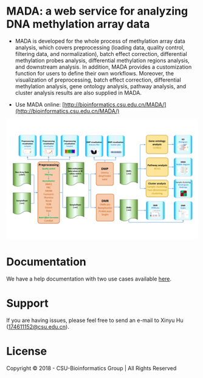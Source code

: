 # MADA: a web service for analyzing DNA methylation array data<br>
* MADA is developed for the whole process of methylation array data analysis, which covers preprocessing (loading data, quality control, filtering data, and normalization), batch effect correction, differential methylation probes analysis, differential methylation regions analysis, and downstream analysis. In addition, MADA provides a customization function for users to define their own workflows. Moreover, the visualization of preprocessing, batch effect correction, differential methylation analysis, gene ontology analysis, pathway analysis, and cluster analysis results are also supplied in MADA.<br>

* Use MADA online: [http://bioinformatics.csu.edu.cn/MADA/](http://bioinformatics.csu.edu.cn/MADA/)  <br>

![](https://github.com/huxinyu/Methylation/blob/master/MADA%20Pipeline.png)  

# Documentation <br>
We have a help documentation with two use cases available [here](http://bioinformatics.csu.edu.cn/MADA/ContactUs.jsp). <br>

# Support <br>
If you are having issues, please feel free to send an e-mail to Xinyu Hu (174611152@csu.edu.cn).

# License <br>
Copyright © 2018 - CSU-Bioinformatics Group | All Rights Reserved
